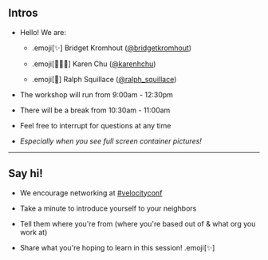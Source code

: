 ## Intros

 - Hello! We are:

   - .emoji[✨] Bridget Kromhout ([@bridgetkromhout](https://twitter.com/bridgetkromhout))

   - .emoji[💁🏻‍♀️] Karen Chu ([@karenhchu](https://twitter.com/karenhchu))

   - .emoji[🌟] Ralph Squillace ([@ralph_squillace](https://twitter.com/ralph_squillace))



- The workshop will run from 9:00am - 12:30pm

- There will be a break from 10:30am - 11:00am

- Feel free to interrupt for questions at any time

- *Especially when you see full screen container pictures!*

---

## Say hi!

- We encourage networking at [#velocityconf](https://twitter.com/hashtag/velocityconf?f=tweets&vertical=default&src=hash)

- Take a minute to introduce yourself to your neighbors

- Tell them where you're from (where you're based out of & what org you work at)

- Share what you're hoping to learn in this session!  .emoji[✨]
